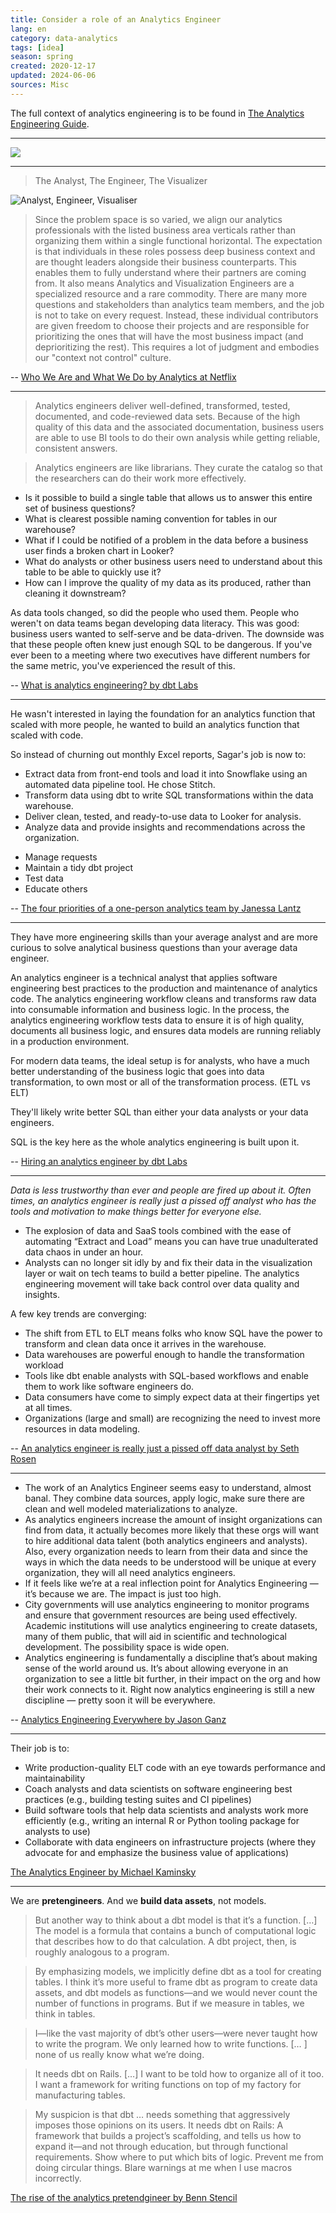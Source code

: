 ```yaml
---
title: Consider a role of an Analytics Engineer
lang: en
category: data-analytics
tags: [idea]
season: spring
created: 2020-12-17
updated: 2024-06-06
sources: Misc
---
```


The full context of analytics engineering is to be found in [The Analytics Engineering Guide](https://www.getdbt.com/analytics-engineering/).

---

![](../__files/three-data-roles.png)

---

> The Analyst, The Engineer, The Visualizer

![Analyst, Engineer, Visualiser](https://miro.medium.com/max/2720/1*Pm_2Ai349Qh0W-caNQ9agQ.png)

> Since the problem space is so varied, we align our analytics professionals with the listed business area verticals rather than organizing them within a single functional horizontal. The expectation is that individuals in these roles possess deep business context and are thought leaders alongside their business counterparts. This enables them to fully understand where their partners are coming from. It also means Analytics and Visualization Engineers are a specialized resource and a rare commodity. There are many more questions and stakeholders than analytics team members, and the job is not to take on every request. Instead, these individual contributors are given freedom to choose their projects and are responsible for prioritizing the ones that will have the most business impact (and deprioritizing the rest). This requires a lot of judgment and embodies our "context not control" culture.

-- [Who We Are and What We Do by Analytics at Netflix](https://netflixtechblog.com/analytics-at-netflix-who-we-are-and-what-we-do-7d9c08fe6965)

---

> Analytics engineers deliver well-defined, transformed, tested, documented, and code-reviewed data sets. Because of the high quality of this data and the associated documentation, business users are able to use BI tools to do their own analysis while getting reliable, consistent answers.

> Analytics engineers are like librarians. They curate the catalog so that the researchers can do their work more effectively.

- Is it possible to build a single table that allows us to answer this entire set of business questions?
- What is clearest possible naming convention for tables in our warehouse?
- What if I could be notified of a problem in the data before a business user finds a broken chart in Looker?
- What do analysts or other business users need to understand about this table to be able to quickly use it?
- How can I improve the quality of my data as its produced, rather than cleaning it downstream?

As data tools changed, so did the people who used them. People who weren't on data teams began developing data literacy. This was good: business users wanted to self-serve and be data-driven. The downside was that these people often knew just enough SQL to be dangerous. If you've ever been to a meeting where two executives have different numbers for the same metric, you've experienced the result of this.

-- [What is analytics engineering? by dbt Labs](https://blog.getdbt.com/what-is-an-analytics-engineer/)

---

He wasn't interested in laying the foundation for an analytics function that scaled with more people, he wanted to build an analytics function that scaled with code.

So instead of churning out monthly Excel reports, Sagar's job is now to:
* Extract data from front-end tools and load it into Snowflake using an automated data pipeline tool. He chose Stitch.
* Transform data using dbt to write SQL transformations within the data warehouse.
* Deliver clean, tested, and ready-to-use data to Looker for analysis.
* Analyze data and provide insights and recommendations across the organization.

- Manage requests
- Maintain a tidy dbt project
- Test data
- Educate others

-- [The four priorities of a one-person analytics team by Janessa Lantz](https://blog.getdbt.com/the-four-priorities-of-an-analytics-team-of-one-lessons-from-lola-com/)

---
They have more engineering skills than your average analyst and are more curious to solve analytical business questions than your average data engineer.

An analytics engineer is a technical analyst that applies software engineering best practices to the production and maintenance of analytics code. The analytics engineering workflow cleans and transforms raw data into consumable information and business logic. In the process, the analytics engineering workflow tests data to ensure it is of high quality, documents all business logic, and ensures data models are running reliably in a production environment.

For modern data teams, the ideal setup is for analysts, who have a much better understanding of the business logic that goes into data transformation, to own most or all of the transformation process. (ETL vs ELT)

They'll likely write better SQL than either your data analysts or your data engineers.

SQL is the key here as the whole analytics engineering is built upon it.

-- [Hiring an analytics engineer by dbt Labs](https://blog.getdbt.com/hiring-analytics-engineer/)

---

*Data is less trustworthy than ever and people are fired up about it. Often times, an analytics engineer is really just a pissed off analyst who has the tools and motivation to make things better for everyone else.*

* The explosion of data and SaaS tools combined with the ease of automating “Extract and Load” means you can have true unadulterated data chaos in under an hour.
* Analysts can no longer sit idly by and fix their data in the visualization layer or wait on tech teams to build a better pipeline. The analytics engineering movement will take back control over data quality and insights.

A few key trends are converging: 
* The shift from ETL to ELT means folks who know SQL have the power to transform and clean data once it arrives in the warehouse.
* Data warehouses are powerful enough to handle the transformation workload
* Tools like dbt enable analysts with SQL-based workflows and enable them to work like software engineers do.
* Data consumers have come to simply expect data at their fingertips yet at all times.
* Organizations (large and small) are recognizing the need to invest more resources in data modeling.

-- [An analytics engineer is really just a pissed off data analyst by Seth Rosen](https://www.hashpath.com/2020/12/an-analytics-engineer-is-really-just-a-pissed-off-data-analyst/)

---

* The work of an Analytics Engineer seems easy to understand, almost banal. They combine data sources, apply logic, make sure there are clean and well modeled materializations to analyze.
* As analytics engineers increase the amount of insight organizations can find from data, it actually becomes more likely that these orgs will want to hire additional data talent (both analytics engineers and analysts). Also, every organization needs to learn from their data and since the ways in which the data needs to be understood will be unique at every organization, they will all need analytics engineers.
* If it feels like we’re at a real inflection point for Analytics Engineering — it’s because we are. The impact is just too high.
* City governments will use analytics engineering to monitor programs and ensure that government resources are being used effectively. Academic institutions will use analytics engineering to create datasets, many of them public, that will aid in scientific and technological development. The possibility space is wide open.
* Analytics engineering is fundamentally a discipline that’s about making sense of the world around us. It’s about allowing everyone in an organization to see a little bit further, in their impact on the org and how their work connects to it. Right now analytics engineering is still a new discipline — pretty soon it will be everywhere.

-- [Analytics Engineering Everywhere by Jason Ganz](https://jasnonaz.medium.com/analytics-engineering-everywhere-d56f363da625)

---

Their job is to:
- Write production-quality ELT code with an eye towards performance and maintainability
- Coach analysts and data scientists on software engineering best practices (e.g., building testing suites and CI pipelines)
- Build software tools that help data scientists and analysts work more efficiently (e.g., writing an internal R or Python tooling package for analysts to use)
- Collaborate with data engineers on infrastructure projects (where they advocate for and emphasize the business value of applications)

[The Analytics Engineer by Michael Kaminsky](https://locallyoptimistic.com/post/analytics-engineer/)

---

We are **pretengineers**. And we **build data assets**, not models.

> But another way to think about a dbt model is that it’s a function. […] The model is a formula that contains a bunch of computational logic that describes how to do that calculation. A dbt project, then, is roughly analogous to a program.

> By emphasizing models, we implicitly define dbt as a tool for creating tables. I think it’s more useful to frame dbt as program to create data assets, and dbt models as functions—and we would never count the number of functions in programs. But if we measure in tables, we think in tables.

> I—like the vast majority of dbt’s other users—were never taught how to write the program. We only learned how to write functions. [… ] none of us really know what we’re doing.

> It needs dbt on Rails. […] I want to be told how to organize all of it too. I want a framework for writing functions on top of my factory for manufacturing tables.

> My suspicion is that dbt … needs something that aggressively imposes those opinions on its users. It needs dbt on Rails: A framework that builds a project’s scaffolding, and tells us how to expand it—and not through education, but through functional requirements. Show where to put which bits of logic. Prevent me from doing circular things. Blare warnings at me when I use macros incorrectly.

[The rise of the analytics pretendgineer by Benn Stencil](https://benn.substack.com/p/the-rise-of-the-analytics-pretendgineer)
